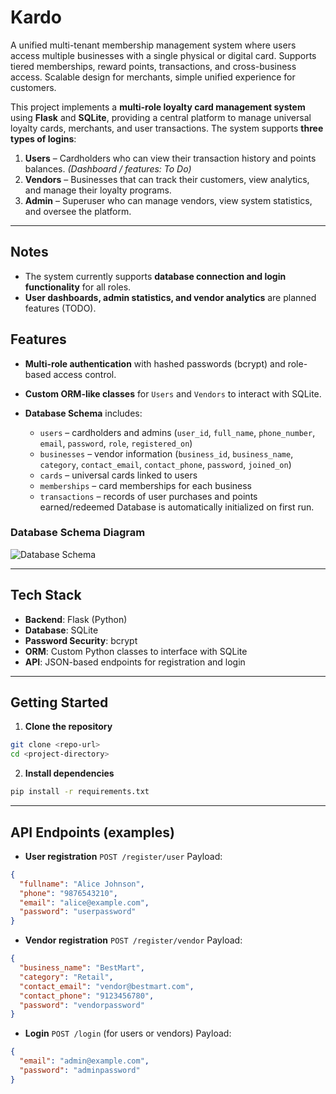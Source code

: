 # Kardo
A unified multi-tenant membership management system where users access multiple businesses with a single physical or digital card. Supports tiered memberships, reward points, transactions, and cross-business access. Scalable design for merchants, simple unified experience for customers.

This project implements a **multi-role loyalty card management system** using **Flask** and **SQLite**, providing a central platform to manage universal loyalty cards, merchants, and user transactions. The system supports **three types of logins**:

1. **Users** – Cardholders who can view their transaction history and points balances. *(Dashboard / features: To Do)*
2. **Vendors** – Businesses that can track their customers, view analytics, and manage their loyalty programs.
3. **Admin** – Superuser who can manage vendors, view system statistics, and oversee the platform.

---
## Notes

* The system currently supports **database connection and login functionality** for all roles.
* **User dashboards, admin statistics, and vendor analytics** are planned features (TODO).


## Features

* **Multi-role authentication** with hashed passwords (bcrypt) and role-based access control.
* **Custom ORM-like classes** for `Users` and `Vendors` to interact with SQLite.
* **Database Schema** includes:

  * `users` – cardholders and admins (`user_id`, `full_name`, `phone_number`, `email`, `password`, `role`, `registered_on`)
  * `businesses` – vendor information (`business_id`, `business_name`, `category`, `contact_email`, `contact_phone`, `password`, `joined_on`)
  * `cards` – universal cards linked to users
  * `memberships` – card memberships for each business
  * `transactions` – records of user purchases and points earned/redeemed
  Database is automatically initialized on first run.

### Database Schema Diagram

![Database Schema](,images/Schema.png)

---

## Tech Stack

* **Backend**: Flask (Python)
* **Database**: SQLite
* **Password Security**: bcrypt
* **ORM**: Custom Python classes to interface with SQLite
* **API**: JSON-based endpoints for registration and login

---

## Getting Started

1. **Clone the repository**

```bash
git clone <repo-url>
cd <project-directory>
```

2. **Install dependencies**

```bash
pip install -r requirements.txt
```

---

## API Endpoints (examples)

* **User registration**
  `POST /register/user`
  Payload:

```json
{
  "fullname": "Alice Johnson",
  "phone": "9876543210",
  "email": "alice@example.com",
  "password": "userpassword"
}
```

* **Vendor registration**
  `POST /register/vendor`
  Payload:

```json
{
  "business_name": "BestMart",
  "category": "Retail",
  "contact_email": "vendor@bestmart.com",
  "contact_phone": "9123456780",
  "password": "vendorpassword"
}
```

* **Login**
  `POST /login` (for users or vendors)
  Payload:

```json
{
  "email": "admin@example.com",
  "password": "adminpassword"
}
```

